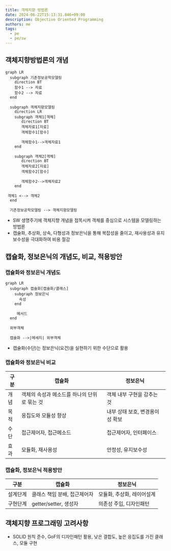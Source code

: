 ```yaml
---
title: 객체지향 방법론
date: 2024-06-22T15:13:31.846+09:00
description: Objective Oriented Programming
authors: me
tags:
  - pe
  - pe/sw
---
```


## 객체지향방법론의 개념

```mermaid
graph LR
  subgraph 기존정보공학모델링
    direction BT
    함수1 --> 자료
    함수2 --> 자료
  end

  subgraph 객체지향모델링
    direction LR
    subgraph 객체1[객체]
       direction BT
       객체자료1[자료]
       객체함수1[함수]

       객체함수1-->객체자료1
    end

    subgraph 객체2[객체]
       direction BT
       객체자료2[자료]
       객체함수2[함수]

       객체함수2-->객체자료2
    end

 객체1 <--> 객체2
  end

  기존정보공학모델링 --> 객체지향모델링
```

- SW 생명주기에 객체지향 개념을 접목시켜 객체를 중심으로 시스템을 모델링하는 방법론
- 캡슐화, 추상화, 상속, 다형성과 정보은닉을 통해 복잡성을 줄이고, 재사용성과 유지보수성을 극대화하여 비용 절감

## 캡슐화, 정보은닉의 개념도, 비교, 적용방안

### 캡슐화와 정보은닉 개념도

```mermaid
graph LR
  subgraph 캡슐화[캡슐화/클래스]
    subgraph 정보은닉
      속성
    end

     메서드
  end

  외부객체

  캡슐화 -->|메세지| 외부객체
```

- 캡슐화(수단)는 정보은닉(요건)을 실현하기 위한 수단으로 활용

### 캡슐화와 정보은닉 비교

| 구분 | 캡슐화 | 정보은닉 |
| --- | --- | --- |
| 개념 | 객체의 속성과 메소드를 하나의 단위로 묶는 것 | 객체 내부 구현을 감추는 것 |
| 목적 | 응집도와 모듈성 향상 | 내부 상태 보호, 변경용이성 확보 |
| 수단 | 접근제어자, 접근메소드 | 접근제어자, 인터페이스 |
| 효과 | 모듈화, 재사용성 | 안정성, 유지보수성 |

### 캡슐화, 정보은닉 적용방안

| 구분 | 캡슐화 | 정보은닉 |
| --- | --- | --- |
| 설계단계 | 클래스 책임 분배, 접근제어자 | 모듈화, 추상화, 레이어설계 |
| 구현단계 | getter/setter, 생성자   | 의존성 주입, 디자인패턴 |

## 객체지향 프로그래밍 고려사항

- SOLID 원칙 준수, GoF의 디자인패턴 활용, 낮은 결합도, 높은 응집도를 가진 클래스, 모듈 구현

